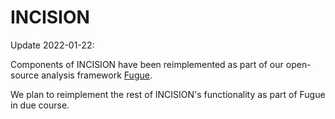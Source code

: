 # INCISION

Update 2022-01-22:

Components of INCISION have been reimplemented as part of our open-source analysis framework [Fugue](https://github.com/fugue-re).

We plan to reimplement the rest of INCISION's functionality as part of Fugue in due course.

